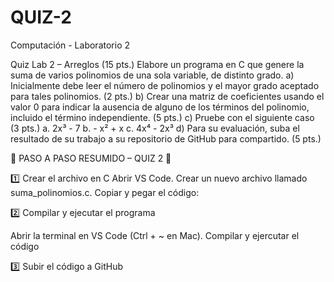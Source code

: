 # QUIZ-2
Computación - Laboratorio 2

Quiz Lab 2 – Arreglos (15 pts.)
Elabore un programa en C que genere la suma de varios polinomios de una sola variable, de
distinto grado.
a) Inicialmente debe leer el número de polinomios y el mayor grado aceptado para tales
polinomios.
(2 pts.)
b) Crear una matriz de coeficientes usando el valor 0 para indicar la ausencia de alguno de
los términos del polinomio, incluido el término independiente. (5 pts.)
c) Pruebe con el siguiente caso (3 pts.)
a. 2x³ - 7
b. - x² + x
c. 4x⁴ - 2x³
d) Para su evaluación, suba el resultado de su trabajo a su repositorio de GitHub para
compartido.
(5 pts.)

📌 PASO A PASO RESUMIDO – QUIZ 2 🚀

1️⃣ Crear el archivo en C
Abrir VS Code.
Crear un nuevo archivo llamado suma_polinomios.c.
Copiar y pegar el código:

2️⃣ Compilar y ejecutar el programa

Abrir la terminal en VS Code (Ctrl + ~ en Mac).
Compilar y ejercutar el código

3️⃣ Subir el código a GitHub
